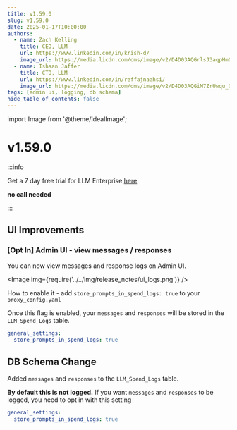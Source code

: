 ```yaml
---
title: v1.59.0
slug: v1.59.0
date: 2025-01-17T10:00:00
authors:
  - name: Zach Kelling
    title: CEO, LLM
    url: https://www.linkedin.com/in/krish-d/
    image_url: https://media.licdn.com/dms/image/v2/D4D03AQGrlsJ3aqpHmQ/profile-displayphoto-shrink_400_400/B4DZSAzgP7HYAg-/0/1737327772964?e=1743638400&v=beta&t=39KOXMUFedvukiWWVPHf3qI45fuQD7lNglICwN31DrI
  - name: Ishaan Jaffer
    title: CTO, LLM
    url: https://www.linkedin.com/in/reffajnaahsi/
    image_url: https://media.licdn.com/dms/image/v2/D4D03AQGiM7ZrUwqu_Q/profile-displayphoto-shrink_800_800/profile-displayphoto-shrink_800_800/0/1675971026692?e=1741824000&v=beta&t=eQnRdXPJo4eiINWTZARoYTfqh064pgZ-E21pQTSy8jc
tags: [admin ui, logging, db schema]
hide_table_of_contents: false
---
```


import Image from '@theme/IdealImage';

# v1.59.0



:::info

Get a 7 day free trial for LLM Enterprise [here](https://hanzo.ai/#trial).

**no call needed**

:::

## UI Improvements

### [Opt In] Admin UI - view messages / responses 

You can now view messages and response logs on Admin UI.

<Image img={require('../../img/release_notes/ui_logs.png')} />

How to enable it - add `store_prompts_in_spend_logs: true` to your `proxy_config.yaml`

Once this flag is enabled, your `messages` and `responses` will be stored in the `LLM_Spend_Logs` table.

```yaml
general_settings:
  store_prompts_in_spend_logs: true
```

## DB Schema Change

Added `messages` and `responses` to the `LLM_Spend_Logs` table.

**By default this is not logged.** If you want `messages` and `responses` to be logged, you need to opt in with this setting 

```yaml
general_settings:
  store_prompts_in_spend_logs: true
```


